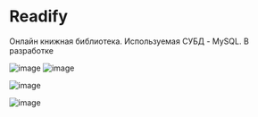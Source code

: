 # Readify
Онлайн книжная библиотека. Используемая  СУБД - MySQL. В разработке

![image](https://github.com/user-attachments/assets/8774af43-5136-467d-bf9e-94c5664f9596)
![image](https://github.com/user-attachments/assets/50e959e9-7fb2-46d5-b202-8848e9439a5d)

![image](https://github.com/user-attachments/assets/dd766402-dcb2-49a8-a218-88935587c347)

![image](https://github.com/user-attachments/assets/6906a16c-b1e7-4c0e-b14c-c7b16eb8a4ce)
